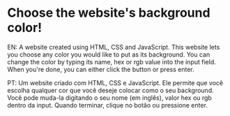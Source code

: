 # Choose the website's background color!

EN: A website created using HTML, CSS and JavaScript. This website lets you choose any color you would like to put as its background. You can change the color by typing its name, hex or rgb value into the input field. When you're done, you can either click the button or press enter. 

PT: Um website criado com HTML, CSS e JavaScript. Ele permite que você escolha qualquer cor que você deseje colocar como o seu background. Você pode muda-la digitando o seu nome (em inglês), valor hex ou rgb dentro da input. Quando terminar, clique no botão ou pressione enter. 
